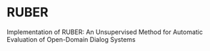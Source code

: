 # RUBER
Implementation of RUBER: An Unsupervised Method for Automatic Evaluation of Open-Domain Dialog Systems
